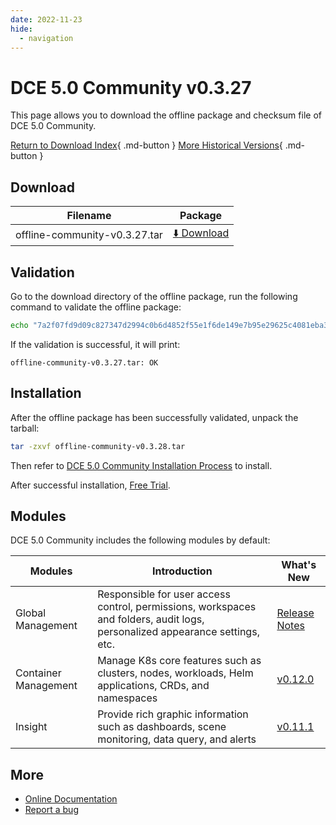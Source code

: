 ```yaml
---
date: 2022-11-23
hide:
  - navigation
---
```


# DCE 5.0 Community v0.3.27

This page allows you to download the offline package and checksum file of DCE 5.0 Community.

[Return to Download Index](../index.md){ .md-button }
[More Historical Versions](./dce5-installer-history.md){ .md-button }

## Download

| Filename | Package |
| -------- | ------- |
| offline-community-v0.3.27.tar | [:arrow_down: Download](https://proxy-qiniu-download-public.daocloud.io/DaoCloud_Enterprise/dce5/offline-community-v0.3.27.tar) |

## Validation

Go to the download directory of the offline package, run the following command to validate the offline package:

```sh
echo "7a2f07fd9d09c827347d2994c0b6d4852f55e1f6de149e7b95e29625c4081eba3d415d3dbb261d226d8179c3251ac8e67c2de898d3eb6a58ff218f79fd31d4 2e offline-community-v0.3.27.tar" | sha512sum -c
```

If the validation is successful, it will print:

```none
offline-community-v0.3.27.tar: OK
```

## Installation

After the offline package has been successfully validated, unpack the tarball:

```sh
tar -zxvf offline-community-v0.3.28.tar
```

Then refer to [DCE 5.0 Community Installation Process](../../install/community/k8s/online.md#_2) to install.

After successful installation, [Free Trial](../../dce/license0.md).

## Modules

DCE 5.0 Community includes the following modules by default:

| Modules | Introduction | What's New |
| -------- | ----------- | ---------- |
| Global Management | Responsible for user access control, permissions, workspaces and folders, audit logs, personalized appearance settings, etc. | [Release Notes](../../ghippo/intro/release-notes.md) |
| Container Management | Manage K8s core features such as clusters, nodes, workloads, Helm applications, CRDs, and namespaces | [v0.12.0](../../kpanda/intro/release-notes.md#v0120) |
| Insight | Provide rich graphic information such as dashboards, scene monitoring, data query, and alerts | [v0.11.1](../../insight/intro/releasenote.md#v0111) |

## More

- [Online Documentation](../../dce/index.md)
- [Report a bug](https://github.com/DaoCloud/DaoCloud-docs/issues)